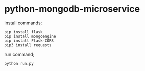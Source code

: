 # python-mongodb-microservice

install commands;

    pip install flask
    pip install mongoengine
    pip install Flask-CORS
    pip3 install requests


run command;
    
    python run.py
